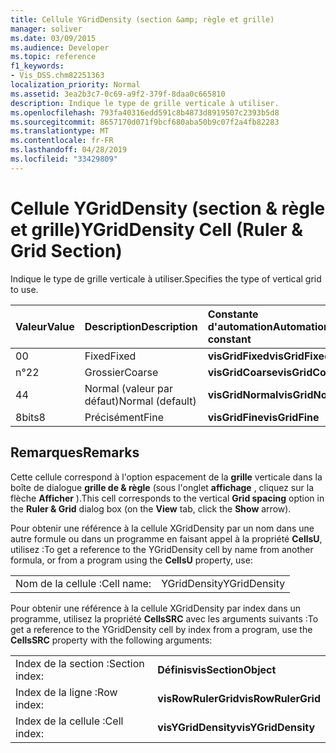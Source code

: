 ```yaml
---
title: Cellule YGridDensity (section &amp; règle et grille)
manager: soliver
ms.date: 03/09/2015
ms.audience: Developer
ms.topic: reference
f1_keywords:
- Vis_DSS.chm82251363
localization_priority: Normal
ms.assetid: 3ea2b3c7-0c69-a9f2-379f-8daa0c665810
description: Indique le type de grille verticale à utiliser.
ms.openlocfilehash: 793fa40316edd591c8b4873d8919507c2393b5d8
ms.sourcegitcommit: 8657170d071f9bcf680aba50b9c07f2a4fb82283
ms.translationtype: MT
ms.contentlocale: fr-FR
ms.lasthandoff: 04/28/2019
ms.locfileid: "33429809"
---
```

# <a name="ygriddensity-cell-ruler-amp-grid-section"></a><span data-ttu-id="2f4b6-103">Cellule YGridDensity (section &amp; règle et grille)</span><span class="sxs-lookup"><span data-stu-id="2f4b6-103">YGridDensity Cell (Ruler &amp; Grid Section)</span></span>

<span data-ttu-id="2f4b6-104">Indique le type de grille verticale à utiliser.</span><span class="sxs-lookup"><span data-stu-id="2f4b6-104">Specifies the type of vertical grid to use.</span></span>
  
|<span data-ttu-id="2f4b6-105">**Valeur**</span><span class="sxs-lookup"><span data-stu-id="2f4b6-105">**Value**</span></span>|<span data-ttu-id="2f4b6-106">**Description**</span><span class="sxs-lookup"><span data-stu-id="2f4b6-106">**Description**</span></span>|<span data-ttu-id="2f4b6-107">**Constante d'automation**</span><span class="sxs-lookup"><span data-stu-id="2f4b6-107">**Automation constant**</span></span>|
|:-----|:-----|:-----|
|<span data-ttu-id="2f4b6-108">0</span><span class="sxs-lookup"><span data-stu-id="2f4b6-108">0</span></span>  <br/> |<span data-ttu-id="2f4b6-109">Fixed</span><span class="sxs-lookup"><span data-stu-id="2f4b6-109">Fixed</span></span>  <br/> |<span data-ttu-id="2f4b6-110">**visGridFixed**</span><span class="sxs-lookup"><span data-stu-id="2f4b6-110">**visGridFixed**</span></span> <br/> |
|<span data-ttu-id="2f4b6-111">n°2</span><span class="sxs-lookup"><span data-stu-id="2f4b6-111">2</span></span>  <br/> |<span data-ttu-id="2f4b6-112">Grossier</span><span class="sxs-lookup"><span data-stu-id="2f4b6-112">Coarse</span></span>  <br/> |<span data-ttu-id="2f4b6-113">**visGridCoarse**</span><span class="sxs-lookup"><span data-stu-id="2f4b6-113">**visGridCoarse**</span></span> <br/> |
|<span data-ttu-id="2f4b6-114">4</span><span class="sxs-lookup"><span data-stu-id="2f4b6-114">4</span></span>  <br/> |<span data-ttu-id="2f4b6-115">Normal (valeur par défaut)</span><span class="sxs-lookup"><span data-stu-id="2f4b6-115">Normal (default)</span></span>  <br/> |<span data-ttu-id="2f4b6-116">**visGridNormal**</span><span class="sxs-lookup"><span data-stu-id="2f4b6-116">**visGridNormal**</span></span> <br/> |
|<span data-ttu-id="2f4b6-117">8bits</span><span class="sxs-lookup"><span data-stu-id="2f4b6-117">8</span></span>  <br/> |<span data-ttu-id="2f4b6-118">Précisément</span><span class="sxs-lookup"><span data-stu-id="2f4b6-118">Fine</span></span>  <br/> |<span data-ttu-id="2f4b6-119">**visGridFine**</span><span class="sxs-lookup"><span data-stu-id="2f4b6-119">**visGridFine**</span></span> <br/> |
   
## <a name="remarks"></a><span data-ttu-id="2f4b6-120">Remarques</span><span class="sxs-lookup"><span data-stu-id="2f4b6-120">Remarks</span></span>

<span data-ttu-id="2f4b6-121">Cette cellule correspond à l'option espacement de la **grille** verticale dans la boîte de dialogue **grille de &amp; règle** (sous l'onglet **affichage** , cliquez sur la flèche **Afficher** ).</span><span class="sxs-lookup"><span data-stu-id="2f4b6-121">This cell corresponds to the vertical **Grid spacing** option in the **Ruler &amp; Grid** dialog box (on the **View** tab, click the **Show** arrow).</span></span> 
  
<span data-ttu-id="2f4b6-122">Pour obtenir une référence à la cellule XGridDensity par un nom dans une autre formule ou dans un programme en faisant appel à la propriété **CellsU**, utilisez :</span><span class="sxs-lookup"><span data-stu-id="2f4b6-122">To get a reference to the YGridDensity cell by name from another formula, or from a program using the **CellsU** property, use:</span></span> 
  
|||
|:-----|:-----|
|<span data-ttu-id="2f4b6-123">Nom de la cellule :</span><span class="sxs-lookup"><span data-stu-id="2f4b6-123">Cell name:</span></span>  <br/> |<span data-ttu-id="2f4b6-124">YGridDensity</span><span class="sxs-lookup"><span data-stu-id="2f4b6-124">YGridDensity</span></span>  <br/> |
   
<span data-ttu-id="2f4b6-125">Pour obtenir une référence à la cellule XGridDensity par index dans un programme, utilisez la propriété **CellsSRC** avec les arguments suivants :</span><span class="sxs-lookup"><span data-stu-id="2f4b6-125">To get a reference to the YGridDensity cell by index from a program, use the **CellsSRC** property with the following arguments:</span></span> 
  
|||
|:-----|:-----|
|<span data-ttu-id="2f4b6-126">Index de la section :</span><span class="sxs-lookup"><span data-stu-id="2f4b6-126">Section index:</span></span>  <br/> |<span data-ttu-id="2f4b6-127">**Définis**</span><span class="sxs-lookup"><span data-stu-id="2f4b6-127">**visSectionObject**</span></span> <br/> |
|<span data-ttu-id="2f4b6-128">Index de la ligne :</span><span class="sxs-lookup"><span data-stu-id="2f4b6-128">Row index:</span></span>  <br/> |<span data-ttu-id="2f4b6-129">**visRowRulerGrid**</span><span class="sxs-lookup"><span data-stu-id="2f4b6-129">**visRowRulerGrid**</span></span> <br/> |
|<span data-ttu-id="2f4b6-130">Index de la cellule :</span><span class="sxs-lookup"><span data-stu-id="2f4b6-130">Cell index:</span></span>  <br/> |<span data-ttu-id="2f4b6-131">**visYGridDensity**</span><span class="sxs-lookup"><span data-stu-id="2f4b6-131">**visYGridDensity**</span></span> <br/> |
   

